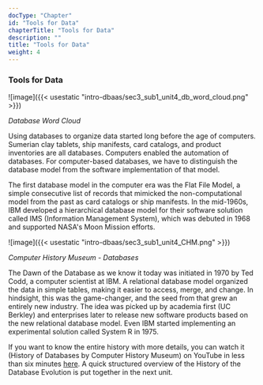 ```yaml
---
docType: "Chapter"
id: "Tools for Data"
chapterTitle: "Tools for Data"
description: ""
title: "Tools for Data"
weight: 4
---
```


### **Tools for Data**

![image]({{< usestatic "intro-dbaas/sec3_sub1_unit4_db_word_cloud.png" >}}) 

*Database Word Cloud*

Using databases to organize data started long before the age of computers. Sumerian clay tablets, ship manifests, card catalogs, and product inventories are all databases. Computers enabled the automation of databases. For computer-based databases, we have to distinguish the database model from the software implementation of that model.

The first database model in the computer era was the Flat File Model, a simple consecutive list of records that mimicked the non-computational model from the past as card catalogs or ship manifests. In the mid-1960s, IBM developed a hierarchical database model for their software solution called IMS (Information Management System), which was debuted in 1968 and supported NASA's Moon Mission efforts.

![image]({{< usestatic "intro-dbaas/sec3_sub1_unit4_CHM.png" >}}) 

*Computer History Museum - Databases*

The Dawn of the Database as we know it today was initiated in 1970 by Ted Codd, a computer scientist at IBM. A relational database model organized the data in simple tables, making it easier to access, merge, and change. In hindsight, this was the game-changer, and the seed from that grew an entirely new industry. The idea was picked up by academia first (UC Berkley) and enterprises later to release new software products based on the new relational database model. Even IBM started implementing an experimental solution called System R in 1975.

If you want to know the entire history with more details, you can watch it (History of Databases by Computer History Museum) on YouTube in less than six minutes [here](https://www.youtube.com/watch?v=KG-mqHoXOXY). A quick structured overview of the History of the Database Evolution is put together in the next unit.
